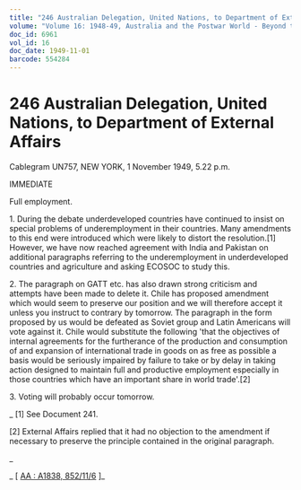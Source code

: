 ```yaml
---
title: "246 Australian Delegation, United Nations, to Department of External Affairs"
volume: "Volume 16: 1948-49, Australia and the Postwar World - Beyond the Region"
doc_id: 6961
vol_id: 16
doc_date: 1949-11-01
barcode: 554284
---
```


# 246 Australian Delegation, United Nations, to Department of External Affairs

Cablegram UN757, NEW YORK, 1 November 1949, 5.22 p.m.

IMMEDIATE

Full employment.

1\. During the debate underdeveloped countries have continued to insist on special problems of underemployment in their countries. Many amendments to this end were introduced which were likely to distort the resolution.[1] However, we have now reached agreement with India and Pakistan on additional paragraphs referring to the underemployment in underdeveloped countries and agriculture and asking ECOSOC to study this.

2\. The paragraph on GATT etc. has also drawn strong criticism and attempts have been made to delete it. Chile has proposed amendment which would seem to preserve our position and we will therefore accept it unless you instruct to contrary by tomorrow. The paragraph in the form proposed by us would be defeated as Soviet group and Latin Americans will vote against it. Chile would substitute the following 'that the objectives of internal agreements for the furtherance of the production and consumption of and expansion of international trade in goods on as free as possible a basis would be seriously impaired by failure to take or by delay in taking action designed to maintain full and productive employment especially in those countries which have an important share in world trade'.[2]

3\. Voting will probably occur tomorrow.

_ [1] See Document 241.

[2] External Affairs replied that it had no objection to the amendment if necessary to preserve the principle contained in the original paragraph.

_

_ [ [AA : A1838, 852/11/6](http://www.naa.gov.au/cgi-bin/Search?O=I&Number=554284) ]_
